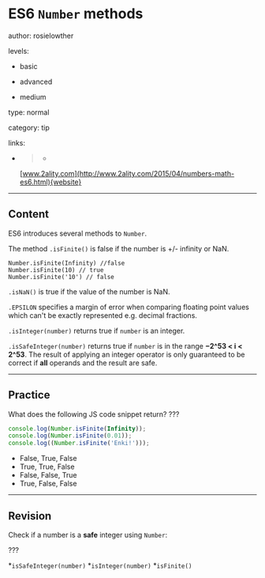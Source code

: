 # ES6 `Number` methods
author: rosielowther

levels:

  - basic

  - advanced

  - medium

type: normal

category: tip

links:

  - >-
    [www.2ality.com](http://www.2ality.com/2015/04/numbers-math-es6.html){website}

---
## Content

ES6 introduces several methods to `Number`.

The method `.isFinite()` is false if the number is +/- infinity or NaN.
```
Number.isFinite(Infinity) //false
Number.isFinite(10) // true
Number.isFinite('10') // false
```

`.isNaN()` is true if the value of the number is NaN.

`.EPSILON` specifies a margin of error when comparing floating point values which can't be exactly represented e.g. decimal fractions.

`.isInteger(number)` returns true if `number` is an integer.

`.isSafeInteger(number)` returns true if `number` is in the range **−2^53 < i < 2^53**. The result of applying an integer operator is only guaranteed to be correct if **all** operands and the result are safe.

---
## Practice

What does the following JS code snippet return? ???

```javascript
console.log(Number.isFinite(Infinity));
console.log(Number.isFinite(0.01));
console.log((Number.isFinite('Enki!')));
```

* False, True, False
* True, True, False
* False, False, True
* True, False, False

---
## Revision

Check if a number is a **safe** integer using `Number`:

???

*`isSafeInteger(number)`
*`isInteger(number)`
*`isFinite()`